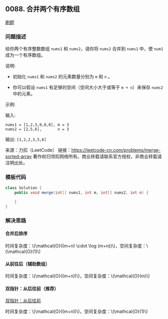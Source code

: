<script src="https://cdn.bootcss.com/mathjax/2.7.7/MathJax.js?config=TeX-AMS-MML_HTMLorMML"></script>

## 0088. 合并两个有序数组

[刷题](qu0088/solu/Solution.java)

### 问题描述

给你两个有序整数数组 `nums1` 和 `nums2`，请你将 `nums2` 合并到 `nums1` 中，使 `num1` 成为一个有序数组。

说明:

* 初始化 `nums1` 和 `nums2` 的元素数量分别为 `m` 和 `n` 。

* 你可以假设 `nums1` 有足够的空间（空间大小大于或等于 `m + n`）来保存 `nums2` 中的元素。


示例:

输入:

```
nums1 = [1,2,3,0,0,0], m = 3
nums2 = [2,5,6],       n = 3
```

输出: `[1,2,2,3,5,6]`

来源：力扣（LeetCode）
链接：https://leetcode-cn.com/problems/merge-sorted-array
著作权归领扣网络所有。商业转载请联系官方授权，非商业转载请注明出处。

### 模板代码

``` java
class Solution {
    public void merge(int[] nums1, int m, int[] nums2, int n) {

    }
}
```

### 解决思路

#### 合并后排序

时间复杂度：\\(\mathcal{O}((m+n) \cdot \log (m+n))\\)，空间复杂度：\\(\mathcal{O}(1)\\)

#### 从前往后（辅助数组）

时间复杂度：\\(\mathcal{O}((m+n))\\)，空间复杂度：\\(\mathcal{O}(m)\\)

#### 双指针：从后往前（推荐）

[双指针：从后往前](qu0088/solu3/Solution.java)

时间复杂度：\\(\mathcal{O}((m+n))\\)，空间复杂度：\\(\mathcal{O}(1)\\)
